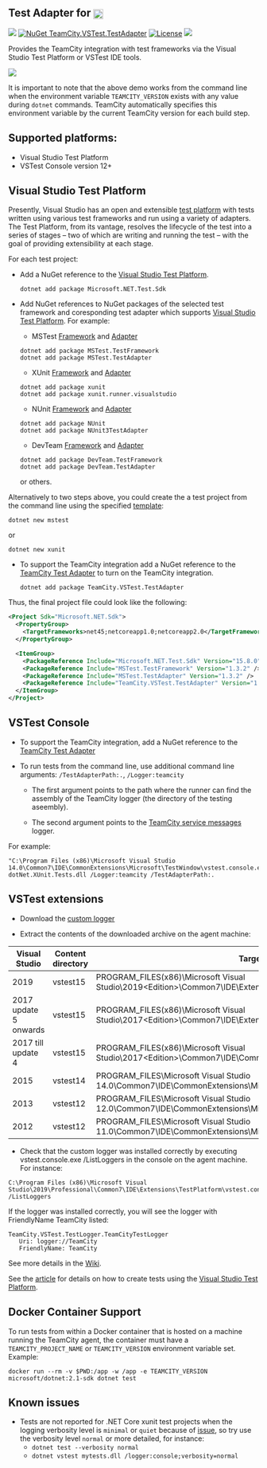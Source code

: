 ## Test Adapter for [<img src="https://cdn.worldvectorlogo.com/logos/teamcity.svg" height="20" align="center"/>](https://www.jetbrains.com/teamcity/)

[<img src="http://jb.gg/badges/official.svg"/>](https://confluence.jetbrains.com/display/ALL/JetBrains+on+GitHub) [![NuGet TeamCity.VSTest.TestAdapter](https://buildstats.info/nuget/TeamCity.VSTest.TestAdapter?includePreReleases=false)](https://www.nuget.org/packages/TeamCity.VSTest.TestAdapter) [![License](https://img.shields.io/badge/License-Apache%202.0-blue.svg)](https://opensource.org/licenses/Apache-2.0) [<img src="http://teamcity.jetbrains.com/app/rest/builds/buildType:(id:TeamCityPluginsByJetBrains_TeamCityVSTestTestAdapter_Build)/statusIcon.svg"/>](http://teamcity.jetbrains.com/viewType.html?buildTypeId=TeamCityPluginsByJetBrains_TeamCityVSTestTestAdapter_Build&guest=1)

Provides the TeamCity integration with test frameworks via the Visual Studio Test Platform or VSTest IDE tools.

<img src="https://github.com/JetBrains/TeamCity.VSTest.TestAdapter/blob/master/Samples/MS.Tests/Docs/NewTest.gif"/>

It is important to note that the above demo works from the command line when the environment variable `TEAMCITY_VERSION` exists with any value during `dotnet` commands. TeamCity automatically specifies this environment variable by the current TeamCity version for each build step.

## Supported platforms:

* Visual Studio Test Platform
* VSTest Console version 12+

## Visual Studio Test Platform

Presently, Visual Studio has an open and extensible [test platform](https://github.com/Microsoft/vstest) with tests written using various test frameworks and run using a variety of adapters. The Test Platform, from its vantage, resolves the lifecycle of the test into a series of stages – two of which are writing and running the test – with the goal of providing extensibility at each stage.

For each test project:

* Add a NuGet reference to the [Visual Studio Test Platform](https://www.nuget.org/packages/Microsoft.NET.Test.Sdk/).
   
   ```
   dotnet add package Microsoft.NET.Test.Sdk
   ```
   
* Add NuGet references to NuGet packages of the selected test framework and coresponding test adapter which supports [Visual Studio Test Platform](https://github.com/Microsoft/vstest). For example:
   * MSTest [Framework](https://www.nuget.org/packages/MSTest.TestFramework/) and [Adapter](https://www.nuget.org/packages/MSTest.TestAdapter/)
   
   ```
   dotnet add package MSTest.TestFramework   
   dotnet add package MSTest.TestAdapter
   ```
   
   * XUnit [Framework](https://www.nuget.org/packages/xunit/) and [Adapter](https://www.nuget.org/packages/xunit.runner.visualstudio/)
   
   ```
   dotnet add package xunit   
   dotnet add package xunit.runner.visualstudio
   ```
   
   * NUnit [Framework](https://www.nuget.org/packages/NUnit/) and [Adapter](https://www.nuget.org/packages/NUnit3TestAdapter/)
   
   ```
   dotnet add package NUnit   
   dotnet add package NUnit3TestAdapter
   ```
   
   * DevTeam [Framework](https://www.nuget.org/packages/DevTeam.TestFramework/) and [Adapter](https://www.nuget.org/packages/DevTeam.TestAdapter/)
   
   ```
   dotnet add package DevTeam.TestFramework   
   dotnet add package DevTeam.TestAdapter
   ```

   or others. 
  
Alternatively to two steps above, you could create the a test project from the command line using the specified [template](https://docs.microsoft.com/en-us/dotnet/articles/core/tools/dotnet-new):

   ```
   dotnet new mstest
   ```

   or

   ```
   dotnet new xunit
   ```

* To support the TeamCity integration add a NuGet reference to the [TeamCity Test Adapter](https://www.nuget.org/packages/TeamCity.VSTest.TestAdapter) to turn on the TeamCity integration.

   ```
   dotnet add package TeamCity.VSTest.TestAdapter
   ```
   
Thus, the final project file could look like the following:

``` xml
<Project Sdk="Microsoft.NET.Sdk">
  <PropertyGroup>    
    <TargetFrameworks>net45;netcoreapp1.0;netcoreapp2.0</TargetFrameworks>    
  </PropertyGroup>

  <ItemGroup>
    <PackageReference Include="Microsoft.NET.Test.Sdk" Version="15.8.0" />
    <PackageReference Include="MSTest.TestFramework" Version="1.3.2" />
    <PackageReference Include="MSTest.TestAdapter" Version="1.3.2" />
    <PackageReference Include="TeamCity.VSTest.TestAdapter" Version="1.0.15" />    
  </ItemGroup>  
</Project>
```

## VSTest Console

* To support the TeamCity integration, add a NuGet reference to the [TeamCity Test Adapter](https://www.nuget.org/packages/TeamCity.VSTest.TestAdapter)

* To run tests from the command line, use additional command line arguments: `/TestAdapterPath:.`, `/Logger:teamcity` 

   * The first argument points to  the path where the runner can find the assembly of the TeamCity logger (the directory of the testing aseembly).
   
   * The second argument points to the [TeamCity service messages](http://confluence.jetbrains.net/display/TCDL/Build+Script+Interaction+with+TeamCity#BuildScriptInteractionwithTeamCity-ServiceMessages) logger.
  
For example:
```
"C:\Program Files (x86)\Microsoft Visual Studio 14.0\Common7\IDE\CommonExtensions\Microsoft\TestWindow\vstest.console.exe" dotNet.XUnit.Tests.dll /Logger:teamcity /TestAdapterPath:.
```
## VSTest extensions

* Download the [custom logger](http://teamcity.jetbrains.com/guestAuth/app/rest/builds/buildType:TeamCityPluginsByJetBrains_TeamCityVSTestTestAdapter_Build,pinned:true,status:SUCCESS,branch:master,tags:release/artifacts/content/TeamCity.VSTest.TestLogger.zip)

* Extract the contents of the downloaded archive on the agent machine:

|Visual Studio|Content directory|Target directory|
|--- | --- | --- |
|2019|vstest15|PROGRAM_FILES(x86)\Microsoft Visual Studio\2019\<Edition>\Common7\IDE\Extensions\TestPlatform\Extensions|
|2017 update 5 onwards|vstest15|PROGRAM_FILES(x86)\Microsoft Visual Studio\2017\<Edition>\Common7\IDE\Extensions\TestPlatform\Extensions|
|2017 till update 4|vstest15|PROGRAM_FILES(x86)\Microsoft Visual Studio\2017\<Edition>\Common7\IDE\CommonExtensions\Microsoft\TestWindow\Extensions|
|2015|vstest14|PROGRAM_FILES\Microsoft Visual Studio 14.0\Common7\IDE\CommonExtensions\Microsoft\TestWindow\Extensions|
|2013|vstest12|PROGRAM_FILES\Microsoft Visual Studio 12.0\Common7\IDE\CommonExtensions\Microsoft\TestWindow\Extensions|
|2012|vstest12|PROGRAM_FILES\Microsoft Visual Studio 11.0\Common7\IDE\CommonExtensions\Microsoft\TestWindow\Extensions|
  
* Check that the custom logger was installed correctly by executing vstest.console.exe /ListLoggers in the console on the agent machine. For instance: 
```
C:\Program Files (x86)\Microsoft Visual Studio\2019\Professional\Common7\IDE\Extensions\TestPlatform\vstest.console.exe /ListLoggers
```
If the logger was installed correctly, you will see the logger with FriendlyName TeamCity listed:
```
TeamCity.VSTest.TestLogger.TeamCityTestLogger
   Uri: logger://TeamCity   
   FriendlyName: TeamCity
```

See more details in the [Wiki](https://github.com/JetBrains/TeamCity.VSTest.TestAdapter/wiki).

See the [article](https://blogs.msdn.microsoft.com/visualstudioalm/2016/11/29/evolving-the-test-platform-part-3-net-core-convergence-and-cross-plat/) for details on how to create tests using the [Visual Studio Test Platform](https://github.com/Microsoft/vstest).

## Docker Container Support

To run tests from within a Docker container that is hosted on a machine running the TeamCity agent, the container must have a `TEAMCITY_PROJECT_NAME` or `TEAMCITY_VERSION` environment variable set. Example:

```
docker run --rm -v $PWD:/app -w /app -e TEAMCITY_VERSION microsoft/dotnet:2.1-sdk dotnet test
```

## Known issues

* Tests are not reported for .NET Core xunit test projects when the logging verbosity level is `minimal` or `quiet` because of [issue](https://github.com/xunit/xunit/issues/1706), so try use the verbosity level `normal` or more detailed, for instance:
  * `dotnet test --verbosity normal`
  * `dotnet vstest mytests.dll /logger:console;verbosity=normal`
 